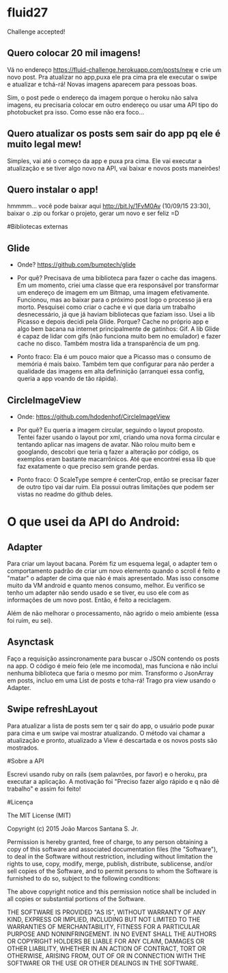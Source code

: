 # fluid27
Challenge accepted!

Quero colocar 20 mil imagens!
-----------------------------

Vá no endereço https://fluid-challenge.herokuapp.com/posts/new e crie um novo post. Pra atualizar no app,puxa ele pra cima pra ele executar o swipe e atualizar e tchá-rá! Novas imagens aparecem para pessoas boas.

Sim, o post pede o endereço da imagem porque o heroku não salva imagens, eu precisaria colocar em outro endereço ou usar uma API tipo do photobucket pra isso. Como esse não era  foco...

Quero atualizar os posts sem sair do app pq ele é muito legal mew!
-----------------------------

Simples, vai até o começo da app e puxa pra cima. Ele vai executar a atualização e se tiver algo novo na API, vai baixar e novos posts maneirões!

Quero instalar o app!
-----------------------------

hmmmm... você pode baixar aqui http://bit.ly/1FvM0Av (10/09/15 23:30), baixar o .zip ou forkar o projeto, gerar um novo e ser feliz =D


#Bibliotecas externas

Glide
-----------------------------
- Onde? https://github.com/bumptech/glide

- Por quê? Precisava de uma biblioteca para fazer o cache das imagens. Em um momento, criei uma classe que era responsável por transformar um endereço de imagem em um Bitmap, uma imagem efetivamente. Funcionou, mas ao baixar para o próximo post logo o processo já era morto. Pesquisei como criar o cache e vi que daria um trabalho desnecessário, já que já haviam bibliotecas que faziam isso. Usei a lib Picasso e depois decidi pela Glide. Porque? Cache no próprio app e algo bem bacana na internet principalmente de gatinhos: Gif. A lib Glide é capaz de lidar com gifs (não funciona muito bem no emulador) e fazer cache no disco. Também mostra lida a transparência de um png.

- Ponto fraco: Ela é um pouco maior que a Picasso mas o consumo de memória é mais baixo. Também tem que configurar para não perder a qualidade das imagens em alta defininição (arranquei essa config, queria a app voando de tão rápida).

CircleImageView
-----------------------------
- Onde: https://github.com/hdodenhof/CircleImageView

- Por quê? Eu queria a imagem circular, seguindo o layout proposto. Tentei fazer usando o layout por xml, criando uma nova forma circular e tentando aplicar nas imagens de avatar. Não rolou muito bem e googlando, descobri que teria q fazer a alteração por código, os exemplos eram bastante macarrônicos. Até que encontrei essa lib que faz exatamente o que preciso sem grande perdas.

- Ponto fraco: O ScaleType sempre é centerCrop, então se precisar fazer de outro tipo vai dar ruim. Ela possui outras limitações que podem ser vistas no readme do github deles.

# O que usei da API do Android:

Adapter
-----------------------------

Para criar um layout bacana. Porém fiz um esquema legal, o adapter tem o comportamento padrão de criar um novo elemento quando o scroll é feito e "matar" o adapter de cima que não é mais apresentado. Mas isso consome muito da VM android e quanto menos consumo, melhor. Eu verifico se tenho um adapter não sendo usado e se tiver, eu uso ele com as informações de um novo post. Então, é feito a reciclagem. 

Além de não melhorar o processamento, não agrido o meio ambiente (essa foi ruim, eu sei).

Asynctask
-----------------------------

Faço a requisição assincronamente para buscar o JSON contendo os posts na app. O código é meio feio (ele me incomoda), mas funciona e não inclui nenhuma biblioteca que faria o mesmo por mim. Transformo o JsonArray em posts, incluo em uma List de posts e tcha-rá! Trago pra view usando o Adapter.

Swipe refreshLayout
-------------------------

Para atualizar a lista de posts sem ter q sair do app, o usuário pode puxar para cima e um swipe vai mostrar atualizando. O método vai chamar a atualização e pronto, atualizado a View é descartada e os novos posts são mostrados.


#Sobre a API

Escrevi usando ruby on rails (sem palavrões, por favor) e o heroku, pra executar a aplicação. A motivação foi "Preciso fazer algo rápido e q não dê trabalho" e assim foi feito!




#Licença

The MIT License (MIT)

Copyright (c) 2015 João Marcos Santana S. Jr.

 Permission is hereby granted, free of charge, to any person obtaining a copy
 of this software and associated documentation files (the "Software"), to deal
 in the Software without restriction, including without limitation the rights
 to use, copy, modify, merge, publish, distribute, sublicense, and/or sell
 copies of the Software, and to permit persons to whom the Software is
 furnished to do so, subject to the following conditions:

 The above copyright notice and this permission notice shall be included in
 all copies or substantial portions of the Software.

 THE SOFTWARE IS PROVIDED "AS IS", WITHOUT WARRANTY OF ANY KIND, EXPRESS OR
 IMPLIED, INCLUDING BUT NOT LIMITED TO THE WARRANTIES OF MERCHANTABILITY,
 FITNESS FOR A PARTICULAR PURPOSE AND NONINFRINGEMENT. IN NO EVENT SHALL THE
 AUTHORS OR COPYRIGHT HOLDERS BE LIABLE FOR ANY CLAIM, DAMAGES OR OTHER
 LIABILITY, WHETHER IN AN ACTION OF CONTRACT, TORT OR OTHERWISE, ARISING FROM,
 OUT OF OR IN CONNECTION WITH THE SOFTWARE OR THE USE OR OTHER DEALINGS IN
 THE SOFTWARE.
